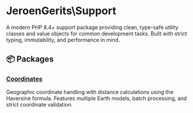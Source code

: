 # JeroenGerits\Support

A modern PHP 8.4+ support package providing clean, type-safe utility classes and value objects for common development tasks. Built with strict typing, immutability, and performance in mind.

## 📦 Packages

### [Coordinates](packages/coordinates/index.md)
Geographic coordinate handling with distance calculations using the Haversine formula. Features multiple Earth models, batch processing, and strict coordinate validation.
